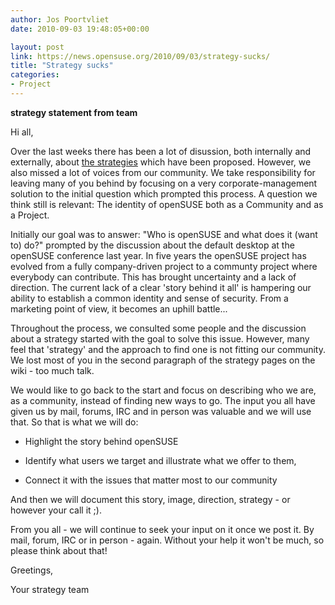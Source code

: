 ```yaml
---
author: Jos Poortvliet
date: 2010-09-03 19:48:05+00:00

layout: post
link: https://news.opensuse.org/2010/09/03/strategy-sucks/
title: "Strategy sucks"
categories:
- Project
---
```






**s****t****rategy statement from team**


  



Hi all,





  



Over the last weeks there has been a lot of disussion, both internally and externally, about [the strategies](http://en.opensuse.org/Portal:Strategy) which have been proposed. However, we also missed a lot of voices from our community. We take responsibility for leaving many of you behind by focusing on a very corporate-management solution to the initial question which prompted this process. A question we think still is relevant: The identity of openSUSE both as a Community and as a Project.





  



Initially our goal was to answer: "Who is openSUSE and what does it (want to) do?" prompted by the discussion about the default desktop at the openSUSE conference last year. In five years the openSUSE project has evolved from a fully company-driven project to a communty project where everybody can contribute. This has brought uncertainty and a lack of direction. The current lack of a clear 'story behind it all' is hampering our ability to establish a common identity and sense of security. From a marketing point of view, it becomes an uphill battle...





  



Throughout the process, we consulted some people and the discussion about a strategy started with the goal to solve this issue. However, many feel that 'strategy' and the approach to find one is not fitting our community. We lost most of you in the second paragraph of the strategy pages on the wiki - too much talk.





  



We would like to go back to the start and focus on describing who we are, as a community, instead of finding new ways to go. The input you all have given us by mail, forums, IRC and in person was valuable and we will use that. So that is what we will do:








	
  * Highlight the story behind openSUSE











	
  * Identify what users we target and illustrate what we offer to them,











	
  * Connect it with the issues that matter most to our community







And then we will document this story, image, direction, strategy - or however your call it ;).





  



From you all - we will continue to seek your input on it once we post it. By mail, forum, IRC or in person - again. Without your help it won't be much, so please think about that!





  



Greetings,





  



Your strategy team







		
